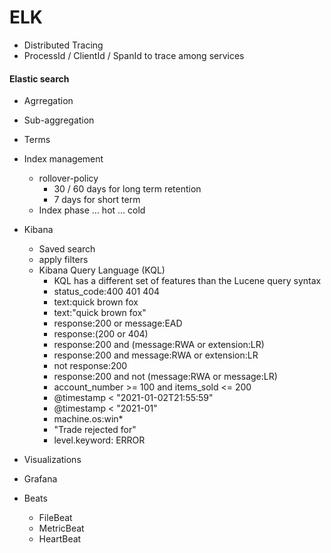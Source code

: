 # ELK

  - Distributed Tracing
  - ProcessId / ClientId / SpanId to trace among services

#### Elastic search
  - Agrregation
  - Sub-aggregation
  - Terms
  - Index management
    - rollover-policy
      - 30 / 60 days for long term retention
      - 7 days for short term
    - Index phase ... hot ... cold

- Kibana
  - Saved search
  - apply filters
  - Kibana Query Language (KQL)
    - KQL has a different set of features than the Lucene query syntax
    - status_code:400 401 404
    - text:quick brown fox
    - text:"quick brown fox"
    - response:200 or message:EAD
    - response:(200 or 404)
    - response:200 and (message:RWA or extension:LR)
    - response:200 and message:RWA or extension:LR
    - not response:200
    - response:200 and not (message:RWA or message:LR)
    - account_number >= 100 and items_sold <= 200
    - @timestamp < "2021-01-02T21:55:59" 
    - @timestamp < "2021-01"
    - machine.os:win*
    - "Trade rejected for"
    - level.keyword: ERROR


- Visualizations

- Grafana

- Beats
  - FileBeat
  - MetricBeat
  - HeartBeat